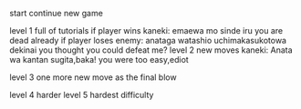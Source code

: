start
continue 
new game

level 1 
full of tutorials
if player wins
kaneki:
emaewa mo sinde iru
you are dead already
if player loses 
enemy:
anataga watashio uchimakasukotowa dekinai
you thought you could defeat me?
level 2
new moves
kaneki:
Anata wa kantan sugita,baka! 
you were too easy,ediot

level 3
one more new move as the final blow

level 4
 harder
level 5 
hardest difficulty